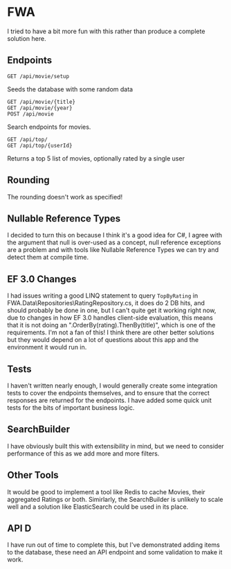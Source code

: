 # FWA
 
I tried to have a bit more fun with this rather than produce a complete solution here.

## Endpoints

````
GET /api/movie/setup
````
Seeds the database with some random data

````
GET /api/movie/{title}
GET /api/movie/{year}
POST /api/movie
````
Search endpoints for movies.

```
GET /api/top/
GET /api/top/{userId}
````
Returns a top 5 list of movies, optionally rated by a single user

## Rounding
The rounding doesn't work as specified! 

## Nullable Reference Types
I decided to turn this on because I think it's a good idea for C#, I agree with the argument that null is over-used as a concept, null reference exceptions are a problem and with tools like Nullable Reference Types we can try and detect them at compile time.

## EF 3.0 Changes
I had issues writing a good LINQ statement to query `TopByRating` in FWA.Data\Repositories\RatingRepository.cs, it does do 2 DB hits, and should probably be done in one, but I can't quite get it working right now, due to changes in how EF 3.0 handles client-side evaluation, this means that it is not doing an ".OrderBy(rating).ThenBy(title)", which is one of the requirements. I'm not a fan of this! I think there are other better solutions but they would depend on a lot of questions about this app and the environment it would run in.

## Tests
I haven't written nearly enough, I would generally create some integration tests to cover the endpoints themselves, and to ensure that the correct responses are returned for the endpoints. I have added some quick unit tests for the bits of important business logic.

## SearchBuilder
I have obviously built this with extensibility in mind, but we need to consider performance of this as we add more and more filters.

## Other Tools
It would be good to implement a tool like Redis to cache Movies, their aggregated Ratings or both. Simirlarly, the SearchBuilder is unlikely to scale well and a solution like ElasticSearch could be used in its place.

## API D
I have run out of time to complete this, but I've demonstrated adding items to the database, these need an API endpoint and some validation to make it work.